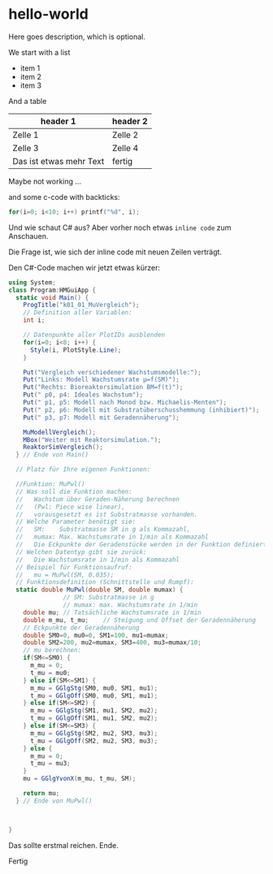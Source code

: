 # hello-world
Here goes description, which is optional.

We start with a list
* item 1
* item 2
* item 3

And a table

header 1| header 2
---|---
Zelle 1 | Zelle 2
Zelle 3 | Zelle 4
Das ist etwas mehr Text |fertig



Maybe not working ...

and some c-code with backticks:

```c
for(i=0; i<10; i++) printf("%d", i);
```

Und wie schaut C# aus?
Aber vorher noch etwas `inline code` zum Anschauen.

Die Frage ist, wie sich der inline code mit neuen Zeilen verträgt.

Den C#-Code machen wir jetzt etwas kürzer:

```cs
using System;
class Program:HMGuiApp {
  static void Main() {
    ProgTitle("k01_01_MuVergleich");
    // Definition aller Variablen:
    int i;

    // Datenpunkte aller PlotIDs ausblenden
    for(i=0; i<8; i++) {
      Style(i, PlotStyle.Line);
    }

    Put("Vergleich verschiedener Wachstumsmodelle:");
    Put("Links: Modell Wachstumsrate µ=f(SM)");
    Put("Rechts: Bioreaktorsimulation BM=f(t)");
    Put(" p0, p4: Ideales Wachstum");
    Put(" p1, p5: Modell nach Monod bzw. Michaelis-Menten");
    Put(" p2, p6: Modell mit Substratüberschusshemmung (inhibiert)");
    Put(" p3, p7: Modell mit Geradennäherung");

    MuModellVergleich();
    MBox("Weiter mit Reaktorsimulation.");
    ReaktorSimVergleich();
  } // Ende von Main()

  // Platz für Ihre eigenen Funktionen:

  //Funktion: MuPwl()
  // Was soll die Funktion machen:
  //   Wachstum über Geraden-Näherung berechnen
  //   (Pwl: Piece wise linear), 
  //   vorausgesetzt es ist Substratmasse vorhanden.
  // Welche Parameter benötigt sie:
  //   SM:    Substratmasse SM in g als Kommazahl,
  //   mumax: Max. Wachstumsrate in 1/min als Kommazahl
  //   Die Eckpunkte der Geradenstücke werden in der Funktion definiert.
  // Welchen Datentyp gibt sie zurück: 
  //   Die Wachstumsrate in 1/min als Kommazahl
  // Beispiel für Funktionsaufruf:
  //   mu = MuPwl(SM, 0.035);
  // Funktionsdefinition (Schnittstelle und Rumpf):
  static double MuPwl(double SM, double mumax) {
               // SM: Substratmasse in g
               // mumax: max. Wachstumsrate in 1/min
    double mu; // Tatsächliche Wachstumsrate in 1/min
    double m_mu, t_mu;    // Steigung und Offset der Geradennäherung
    // Eckpunkte der Geradennäherung
    double SM0=0, mu0=0, SM1=100, mu1=mumax;
    double SM2=200, mu2=mumax, SM3=400, mu3=mumax/10;
    // mu berechnen:
    if(SM<=SM0) {
      m_mu = 0;
      t_mu = mu0;
    } else if(SM<=SM1) {
      m_mu = GGlgStg(SM0, mu0, SM1, mu1);
      t_mu = GGlgOff(SM0, mu0, SM1, mu1);
    } else if(SM<=SM2) {
      m_mu = GGlgStg(SM1, mu1, SM2, mu2);
      t_mu = GGlgOff(SM1, mu1, SM2, mu2);
    } else if(SM<=SM3) {
      m_mu = GGlgStg(SM2, mu2, SM3, mu3);
      t_mu = GGlgOff(SM2, mu2, SM3, mu3);
    } else {
      m_mu = 0;
      t_mu = mu3;
    }
    mu = GGlgYvonX(m_mu, t_mu, SM);

    return mu;
  } // Ende von MuPwl()



}
```

Das sollte erstmal reichen.
Ende.

Fertig
